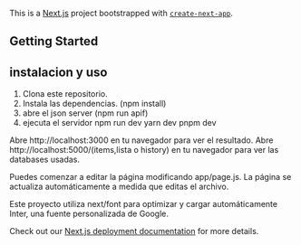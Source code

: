 This is a [Next.js](https://nextjs.org/) project bootstrapped with [`create-next-app`](https://github.com/vercel/next.js/tree/canary/packages/create-next-app).

## Getting Started
## instalacion y uso
1. Clona este repositorio.
2. Instala las dependencias. (npm install)
3. abre el json server (npm run apif)
4. ejecuta el servidor
  npm run dev
   yarn dev
   pnpm dev


Abre http://localhost:3000 en tu navegador para ver el resultado.
Abre http://localhost:5000/(items,lista o history) en tu navegador para ver las databases usadas.


Puedes comenzar a editar la página modificando app/page.js. La página se actualiza automáticamente a medida que editas el archivo.

Este proyecto utiliza next/font para optimizar y cargar automáticamente Inter, una fuente personalizada de Google.

Check out our [Next.js deployment documentation](https://nextjs.org/docs/deployment) for more details.
